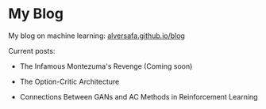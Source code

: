 # My Blog

My blog on machine learning: [alversafa.github.io/blog](https://alversafa.github.io/blog)

Current posts:

- The Infamous Montezuma's Revenge (Coming soon)

- The Option-Critic Architecture

- Connections Between GANs and AC Methods in Reinforcement Learning
